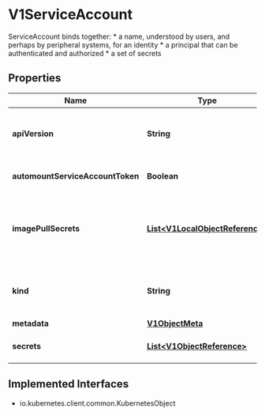 

# V1ServiceAccount

ServiceAccount binds together: * a name, understood by users, and perhaps by peripheral systems, for an identity * a principal that can be authenticated and authorized * a set of secrets

## Properties

| Name | Type | Description | Notes |
|------------ | ------------- | ------------- | -------------|
|**apiVersion** | **String** | APIVersion defines the versioned schema of this representation of an object. Servers should convert recognized schemas to the latest internal value, and may reject unrecognized values. More info: https://git.k8s.io/community/contributors/devel/sig-architecture/api-conventions.md#resources |  [optional] |
|**automountServiceAccountToken** | **Boolean** | AutomountServiceAccountToken indicates whether pods running as this service account should have an API token automatically mounted. Can be overridden at the pod level. |  [optional] |
|**imagePullSecrets** | [**List&lt;V1LocalObjectReference&gt;**](V1LocalObjectReference.md) | ImagePullSecrets is a list of references to secrets in the same namespace to use for pulling any images in pods that reference this ServiceAccount. ImagePullSecrets are distinct from Secrets because Secrets can be mounted in the pod, but ImagePullSecrets are only accessed by the kubelet. More info: https://kubernetes.io/docs/concepts/containers/images/#specifying-imagepullsecrets-on-a-pod |  [optional] |
|**kind** | **String** | Kind is a string value representing the REST resource this object represents. Servers may infer this from the endpoint the client submits requests to. Cannot be updated. In CamelCase. More info: https://git.k8s.io/community/contributors/devel/sig-architecture/api-conventions.md#types-kinds |  [optional] |
|**metadata** | [**V1ObjectMeta**](V1ObjectMeta.md) |  |  [optional] |
|**secrets** | [**List&lt;V1ObjectReference&gt;**](V1ObjectReference.md) | Secrets is the list of secrets allowed to be used by pods running using this ServiceAccount. More info: https://kubernetes.io/docs/concepts/configuration/secret |  [optional] |


## Implemented Interfaces

* io.kubernetes.client.common.KubernetesObject


